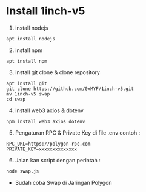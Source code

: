 # Install 1inch-v5
  1. install nodejs
 ```
apt install nodejs
```
  2. install npm
```
apt install npm
```
  3. install git clone & clone repository
```
apt install git
git clone https://github.com/0xMYF/1inch-v5.git
mv 1inch-v5 swap
cd swap

```
  4. install web3 axios & dotenv
```
npm install web3 axios dotenv
```
  5. Pengaturan RPC & Private Key di file .env contoh :
```
RPC_URL=https://polygon-rpc.com
PRIVATE_KEY=xxxxxxxxxxxxxx

```
  6. Jalan kan script dengan perintah :
```
node swap.js
```

* Sudah coba Swap di Jaringan Polygon
